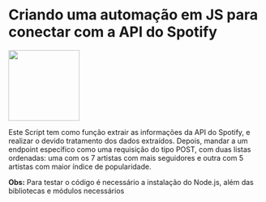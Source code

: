 # Criando uma automação em JS para conectar com a API do Spotify

<img height="140em" src="https://logosmarcas.net/wp-content/uploads/2020/09/Spotify-Emblema.png" />

Este Script tem como função extrair as informações da API do Spotify, e realizar o
devido tratamento dos dados extraídos. Depois,
mandar a um endpoint específico como uma requisição do tipo POST, com duas listas
ordenadas: uma com os 7 artistas com mais seguidores e outra com 5 artistas
com maior índice de popularidade.

<b>Obs:</b> Para testar o código é necessário a instalação do Node.js, além das bibliotecas e módulos necessários
